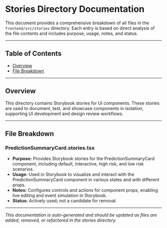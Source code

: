 # Stories Directory Documentation

This document provides a comprehensive breakdown of all files in the `frontend/src/stories` directory. Each entry is based on direct analysis of the file contents and includes purpose, usage, notes, and status.

---

## Table of Contents

- [Overview](#overview)
- [File Breakdown](#file-breakdown)

---

## Overview

This directory contains Storybook stories for UI components. These stories are used to document, test, and showcase components in isolation, supporting UI development and design review workflows.

---

## File Breakdown

### PredictionSummaryCard.stories.tsx

- **Purpose:** Provides Storybook stories for the PredictionSummaryCard component, including default, interactive, high risk, and low risk scenarios.
- **Usage:** Used in Storybook to visualize and interact with the PredictionSummaryCard component in various states and with different props.
- **Notes:** Configures controls and actions for component props, enabling live editing and event simulation in Storybook.
- **Status:** Actively used; not a candidate for removal.

---

_This documentation is auto-generated and should be updated as files are added, removed, or refactored in the stories directory._
